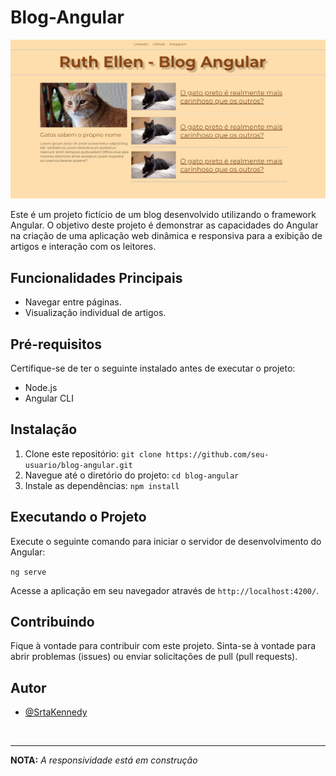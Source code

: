 # Blog-Angular

![Sobre gatos](/image/blog.jpg)

Este é um projeto fictício de um blog desenvolvido utilizando o framework Angular. O objetivo deste projeto é demonstrar as capacidades do Angular na criação de uma aplicação web dinâmica e responsiva para a exibição de artigos e interação com os leitores.

## Funcionalidades Principais

- Navegar entre páginas.
- Visualização individual de artigos.

## Pré-requisitos

Certifique-se de ter o seguinte instalado antes de executar o projeto:

- Node.js
- Angular CLI

## Instalação

1. Clone este repositório: `git clone https://github.com/seu-usuario/blog-angular.git`
2. Navegue até o diretório do projeto: `cd blog-angular`
3. Instale as dependências: `npm install`

## Executando o Projeto

Execute o seguinte comando para iniciar o servidor de desenvolvimento do Angular:

``ng serve``

Acesse a aplicação em seu navegador através de `http://localhost:4200/`.

## Contribuindo

Fique à vontade para contribuir com este projeto. Sinta-se à vontade para abrir problemas (issues) ou enviar solicitações de pull (pull requests).

## Autor

- [@SrtaKennedy](https://github.com/SrtaKennedy/blog-angular)

<br>
<hr>

**NOTA:** _A responsividade está em construção_
